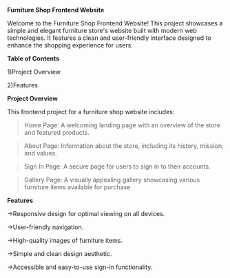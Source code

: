 
****Furniture Shop Frontend Website****

Welcome to the Furniture Shop Frontend Website! This project showcases a simple and elegant furniture store's website built with modern web technologies. It features a clean and user-friendly interface designed to enhance the shopping experience for users.

**Table of Contents**

1)Project Overview

2)Features


**Project Overview**

This frontend project for a furniture shop website includes:

>Home Page: A welcoming landing page with an overview of the store and featured products.

>About Page: Information about the store, including its history, mission, and values.

>Sign In Page: A secure page for users to sign in to their accounts.

>Gallery Page: A visually appealing gallery showcasing various furniture items available for purchase.

**Features**

->Responsive design for optimal viewing on all devices.

->User-friendly navigation.

->High-quality images of furniture items.

->Simple and clean design aesthetic.

->Accessible and easy-to-use sign-in functionality.
